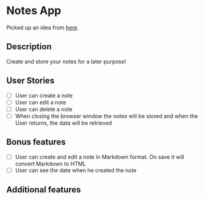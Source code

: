 # Notes App

Picked up an idea from [here](https://github.com/florinpop17/app-ideas).

## Description

Create and store your notes for a later purpose!

## User Stories

- [ ] User can create a note
- [ ] User can edit a note
- [ ] User can delete a note
- [ ] When closing the browser window the notes will be stored and when the User returns, the data will be retrieved

## Bonus features

- [ ] User can create and edit a note in Markdown format. On save it will convert Markdown to HTML
- [ ] User can see the date when he created the note

## Additional features
